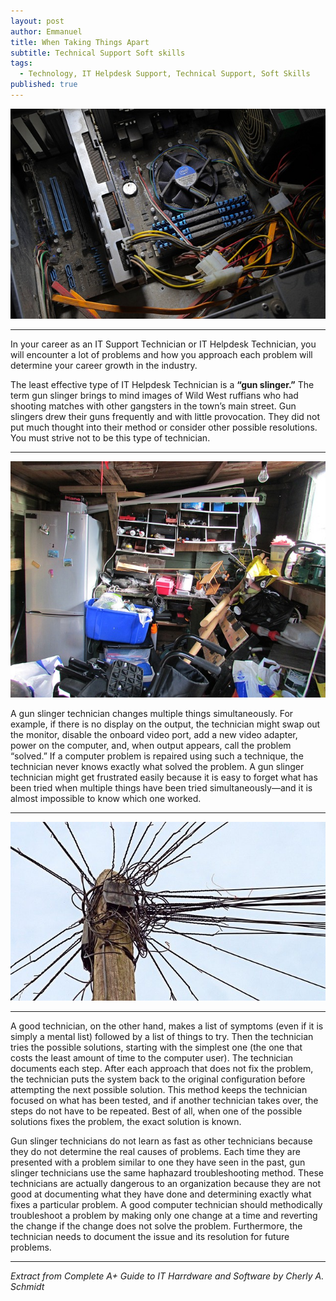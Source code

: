 ```yaml
---
layout: post
author: Emmanuel
title: When Taking Things Apart
subtitle: Technical Support Soft skills
tags:
  - Technology, IT Helpdesk Support, Technical Support, Soft Skills
published: true
---
```



![desktop support](../img/desktop-support.jpg "Helpdesk Support at Work")

***

In your career as an IT Support Technician or IT Helpdesk Technician, you will encounter a lot of problems and how you approach each problem will determine your career growth in the industry.

The least effective type of IT Helpdesk Technician is a **“gun slinger.”** The term gun
slinger brings to mind images of Wild West ruffians who had shooting matches
with other gangsters in the town’s main street. Gun slingers drew their guns
frequently and with little provocation. They did not put much thought into their
method or consider other possible resolutions. You must strive not to be this
type of technician.

***
![untidy place](../img/untidy.jpg "Scattered room")


A gun slinger technician changes multiple things simultaneously. For
example, if there is no display on the output, the technician might swap out the
monitor, disable the onboard video port, add a new video adapter, power on the
computer, and, when output appears, call the problem “solved.” If a computer
problem is repaired using such a technique, the technician never knows exactly
what solved the problem. A gun slinger technician might get frustrated easily
because it is easy to forget what has been tried when multiple things have been tried simultaneously—and it is almost impossible to know which one worked.

***
![Scattered wires](../img/phone-line.jpg "Untidy Phone line")

***

A good technician, on the other hand, makes a list of symptoms (even if it is
simply a mental list) followed by a list of things to try. Then the technician tries
the possible solutions, starting with the simplest one (the one that costs the
least amount of time to the computer user). The technician documents each
step. After each approach that does not fix the problem, the technician puts the
system back to the original configuration before attempting the next possible
solution. This method keeps the technician focused on what has been tested,
and if another technician takes over, the steps do not have to be repeated. Best
of all, when one of the possible solutions fixes the problem, the exact solution is
known.

Gun slinger technicians do not learn as fast as other technicians because
they do not determine the real causes of problems. Each time they are
presented with a problem similar to one they have seen in the past, gun slinger
technicians use the same haphazard troubleshooting method. These
technicians are actually dangerous to an organization because they are not
good at documenting what they have done and determining exactly what fixes a
particular problem. A good computer technician should methodically
troubleshoot a problem by making only one change at a time and reverting the
change if the change does not solve the problem. Furthermore, the technician
needs to document the issue and its resolution for future problems.

***
_Extract from Complete A+ Guide to IT Harrdware and Software by Cherly A. Schmidt_
